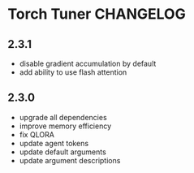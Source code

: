 # Torch Tuner CHANGELOG

## 2.3.1
- disable gradient accumulation by default
- add ability to use flash attention

## 2.3.0
- upgrade all dependencies
- improve memory efficiency
- fix QLORA
- update agent tokens
- update default arguments
- update argument descriptions